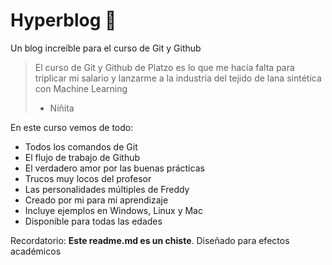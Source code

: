 # Hyperblog 💚
Un blog increíble para el curso de Git y Github
> El curso de Git y Github de Platzo es lo que me hacía falta para triplicar mi salario y lanzarme a la industria del tejido de lana sintética con Machine Learning
> - Niñita

En este curso vemos de todo:
* Todos los comandos de Git
* El flujo de trabajo de Github
* El verdadero amor por las buenas prácticas
* Trucos muy locos del profesor
* Las personalidades múltiples de Freddy
* Creado por mi para mi aprendizaje
* Incluye ejemplos en Windows, Linux y Mac
* Disponible para todas las edades

Recordatorio: **Este readme.md es un chiste**. Diseñado para efectos académicos